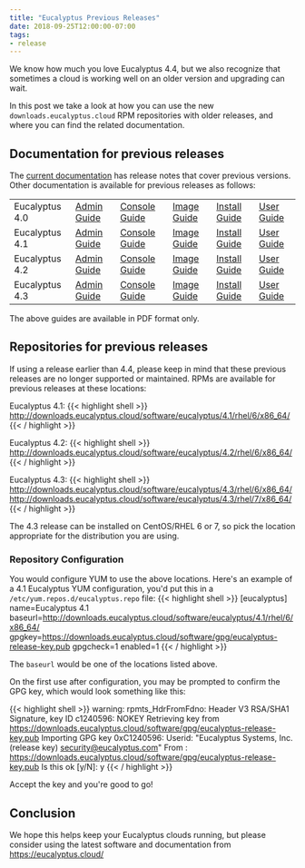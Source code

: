 ```yaml
---
title: "Eucalyptus Previous Releases"
date: 2018-09-25T12:00:00-07:00
tags:
- release
---
```


We know how much you love Eucalyptus 4.4, but we also recognize that
sometimes a cloud is working well on an older version and upgrading can
wait.

In this post we take a look at how you can use the new
`downloads.eucalyptus.cloud` RPM repositories with older releases, and
where you can find the related documentation.

<!--more-->

## Documentation for previous releases
The [current documentation](https://docs.eucalyptus.cloud/) has release
notes that cover previous versions. Other documentation is available for
previous releases as follows:

|         |   |   |   |   |   |
|---------|---|---|---|---|---|
| Eucalyptus 4.0 | [Admin Guide](https://docs.eucalyptus.cloud/eucalyptus/4.0.2/admin-guide-4.0.2.pdf)  | [Console Guide](https://docs.eucalyptus.cloud/eucalyptus/4.0.2/console-guide-4.0.2.pdf) | [Image Guide](https://docs.eucalyptus.cloud/eucalyptus/4.0.2/image-guide-4.0.2.pdf) | [Install Guide](https://docs.eucalyptus.cloud/eucalyptus/4.0.2/install-guide-4.0.2.pdf) | [User Guide](https://docs.eucalyptus.cloud/eucalyptus/4.0.2/user-guide-4.0.2.pdf) |
| Eucalyptus 4.1 | [Admin Guide](https://docs.eucalyptus.cloud/eucalyptus/4.1.2/admin-guide-4.1.2.pdf) | [Console Guide](https://docs.eucalyptus.cloud/eucalyptus/4.1.2/console-guide-4.1.2.pdf) | [Image Guide](https://docs.eucalyptus.cloud/eucalyptus/4.1.2/image-guide-4.1.2.pdf) | [Install Guide](https://docs.eucalyptus.cloud/eucalyptus/4.1.2/install-guide-4.1.2.pdf) | [User Guide](https://docs.eucalyptus.cloud/eucalyptus/4.1.2/user-guide-4.1.2.pdf) |
| Eucalyptus 4.2 | [Admin Guide](https://docs.eucalyptus.cloud/eucalyptus/4.2.2/admin-guide-4.2.2.pdf) | [Console Guide](https://docs.eucalyptus.cloud/eucalyptus/4.2.2/console-guide-4.2.2.pdf) | [Image Guide](https://docs.eucalyptus.cloud/eucalyptus/4.2.2/image-guide-4.2.2.pdf) | [Install Guide](https://docs.eucalyptus.cloud/eucalyptus/4.2.2/install-guide-4.2.2.pdf) | [User Guide](https://docs.eucalyptus.cloud/eucalyptus/4.2.2/user-guide-4.2.2.pdf) |
| Eucalyptus 4.3 | [Admin Guide](https://docs.eucalyptus.cloud/eucalyptus/4.3.1/admin-guide-4.3.1.pdf) | [Console Guide](https://docs.eucalyptus.cloud/eucalyptus/4.3.1/console-guide-4.3.1.pdf) | [Image Guide](https://docs.eucalyptus.cloud/eucalyptus/4.3.1/image-guide-4.3.1.pdf) | [Install Guide](https://docs.eucalyptus.cloud/eucalyptus/4.3.1/install-guide-4.3.1.pdf) | [User Guide](https://docs.eucalyptus.cloud/eucalyptus/4.3.1/user-guide-4.3.1.pdf) |

The above guides are available in PDF format only.

## Repositories for previous releases
If using a release earlier than 4.4, please keep in mind that these
previous releases are no longer supported or maintained. RPMs are
available for previous releases at these locations:

Eucalyptus 4.1:
{{< highlight shell >}}
http://downloads.eucalyptus.cloud/software/eucalyptus/4.1/rhel/6/x86_64/
{{< / highlight >}}

Eucalyptus 4.2:
{{< highlight shell >}}
http://downloads.eucalyptus.cloud/software/eucalyptus/4.2/rhel/6/x86_64/
{{< / highlight >}}

Eucalyptus 4.3:
{{< highlight shell >}}
http://downloads.eucalyptus.cloud/software/eucalyptus/4.3/rhel/6/x86_64/
http://downloads.eucalyptus.cloud/software/eucalyptus/4.3/rhel/7/x86_64/
{{< / highlight >}}

The 4.3 release can be installed on CentOS/RHEL 6 or 7, so pick the
location appropriate for the distribution you are using.

### Repository Configuration
You would configure YUM to use the above locations. Here's an example of
a 4.1 Eucalyptus YUM configuration, you'd put this in a
`/etc/yum.repos.d/eucalyptus.repo` file:
{{< highlight shell >}}
[eucalyptus]
name=Eucalyptus 4.1
baseurl=http://downloads.eucalyptus.cloud/software/eucalyptus/4.1/rhel/6/x86_64/
gpgkey=https://downloads.eucalyptus.cloud/software/gpg/eucalyptus-release-key.pub
gpgcheck=1
enabled=1
{{< / highlight >}}

The `baseurl` would be one of the locations listed above.

On the first use after configuration, you may be prompted to confirm the
GPG key, which would look something like this:

{{< highlight shell >}}
warning: rpmts_HdrFromFdno: Header V3 RSA/SHA1 Signature, key ID c1240596: NOKEY
Retrieving key from https://downloads.eucalyptus.cloud/software/gpg/eucalyptus-release-key.pub
Importing GPG key 0xC1240596:
 Userid: "Eucalyptus Systems, Inc. (release key) <security@eucalyptus.com>"
 From  : https://downloads.eucalyptus.cloud/software/gpg/eucalyptus-release-key.pub
Is this ok [y/N]: y
{{< / highlight >}}

Accept the key and you're good to go!

## Conclusion
We hope this helps keep your Eucalyptus clouds running, but please
consider using the latest software and documentation from
https://eucalyptus.cloud/


